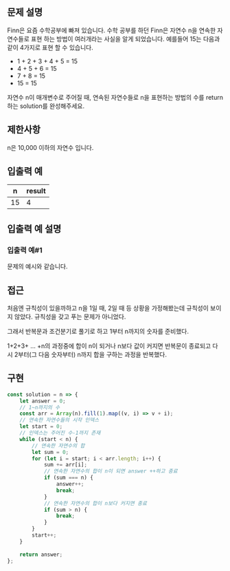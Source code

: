 ## 문제 설명

Finn은 요즘 수학공부에 빠져 있습니다. 수학 공부를 하던 Finn은 자연수 n을 연속한 자연수들로 표현 하는 방법이 여러개라는 사실을 알게 되었습니다. 예를들어 15는 다음과 같이 4가지로 표현 할 수 있습니다.

- 1 + 2 + 3 + 4 + 5 = 15
- 4 + 5 + 6 = 15
- 7 + 8 = 15
- 15 = 15

자연수 n이 매개변수로 주어질 때, 연속된 자연수들로 n을 표현하는 방법의 수를 return하는 solution를 완성해주세요.

## 제한사항

n은 10,000 이하의 자연수 입니다.

## 입출력 예

| n   | result |
| --- | ------ |
| 15  | 4      |

## 입출력 예 설명

### 입출력 예#1

문제의 예시와 같습니다.

## 접근

처음엔 규칙성이 있을까하고 n을 1일 때, 2일 때 등 상황을 가정해봤는데 규칙성이 보이지 않았다. 규칙성을 갖고 푸는 문제가 아니었다.

그래서 반복문과 조건분기로 풀기로 하고 1부터 n까지의 숫자를 준비했다.

1+2+3+ ... +n의 과정중에 합이 n이 되거나 n보다 값이 커지면 반복문이 종료되고 다시 2부터(그 다음 숫자부터) n까지 합을 구하는 과정을 반복했다.

## 구현

```js
const solution = n => {
    let answer = 0;
    // 1~n까지의 수
    const arr = Array(n).fill(1).map((v, i) => v + i);
    // 연속한 자연수들의 시작 인덱스
    let start = 0;
    // 인덱스는 주어진 수-1까지 존재
    while (start < n) {
        // 연속한 자연수의 합
        let sum = 0; 
        for (let i = start; i < arr.length; i++) {
            sum += arr[i];
            // 연속한 자연수의 합이 n이 되면 answer ++하고 종료
            if (sum === n) {
                answer++;
                break;
            }
            // 연속한 자연수의 합이 n보다 커지면 종료
            if (sum > n) {
                break;
            }
        }
        start++;
    }
    
    return answer;
};
```